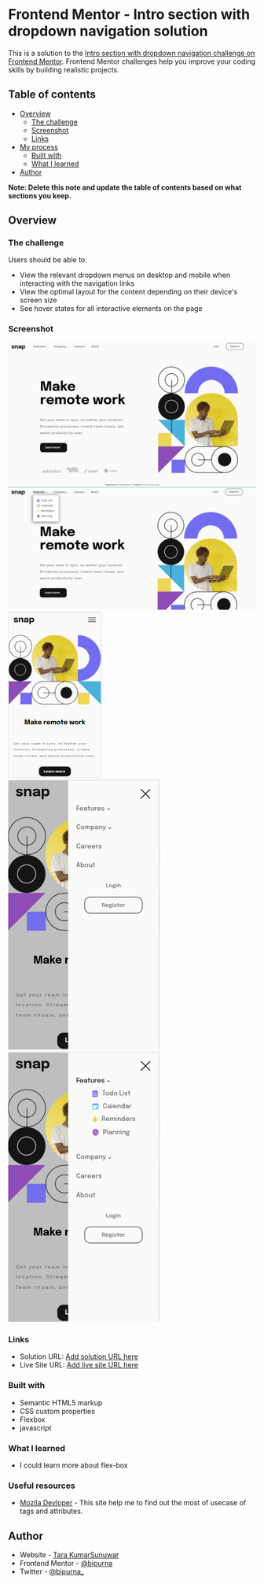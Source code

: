 # Frontend Mentor - Intro section with dropdown navigation solution

This is a solution to the [Intro section with dropdown navigation challenge on Frontend Mentor](https://www.frontendmentor.io/challenges/intro-section-with-dropdown-navigation-ryaPetHE5). Frontend Mentor challenges help you improve your coding skills by building realistic projects. 

## Table of contents

- [Overview](#overview)
  - [The challenge](#the-challenge)
  - [Screenshot](#screenshot)
  - [Links](#links)
- [My process](#my-process)
  - [Built with](#built-with)
  - [What I learned](#what-i-learned)
- [Author](#author)


**Note: Delete this note and update the table of contents based on what sections you keep.**

## Overview

### The challenge

Users should be able to:

- View the relevant dropdown menus on desktop and mobile when interacting with the navigation links
- View the optimal layout for the content depending on their device's screen size
- See hover states for all interactive elements on the page

### Screenshot

![](./PageScreenshot/landing-desktop.png)
![](./PageScreenshot/with%20state.png)
![](./PageScreenshot/mobile-landing.png)
![](./PageScreenshot/mobile-sidemenu.png)
![](./PageScreenshot/mobile-sidemenu-with-open.png)


### Links

- Solution URL: [Add solution URL here](https://github.com/bipurna/mentor-io-dropdown)
- Live Site URL: [Add live site URL here](https://your-live-site-url.com)

### Built with

- Semantic HTML5 markup
- CSS custom properties
- Flexbox
- javascript


### What I learned
- I could learn more about flex-box

### Useful resources

- [Mozila Devloper](https://developer.mozilla.org/en-US/) - This site help me to find out the most of usecase of tags and attributes.
## Author

- Website - [Tara KumarSunuwar](https://www.tarakumarsunuwar.com.np)
- Frontend Mentor - [@bipurna](https://www.frontendmentor.io/profile/bipurna)
- Twitter - [@bipurna_](https://www.twitter.com/bipurna_)


